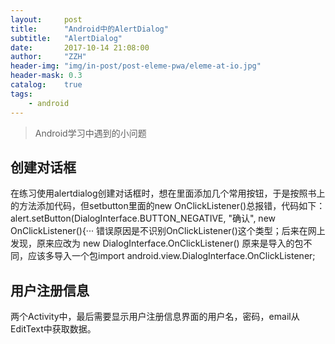 ```yaml
---
layout:     post
title:      "Android中的AlertDialog"
subtitle:   "AlertDialog"
date:       2017-10-14 21:08:00
author:     "ZZH"
header-img: "img/in-post/post-eleme-pwa/eleme-at-io.jpg"
header-mask: 0.3
catalog:    true
tags:
    - android
---
```



>   Android学习中遇到的小问题
 


## 创建对话框

在练习使用alertdialog创建对话框时，想在里面添加几个常用按钮，于是按照书上的方法添加代码，但setbutton里面的new OnClickListener()总报错，代码如下： alert.setButton(DialogInterface.BUTTON_NEGATIVE, "确认",  new OnClickListener(){··· 错误原因是不识别OnClickListener()这个类型；后来在网上发现，原来应改为 new  DialogInterface.OnClickListener() 原来是导入的包不同，应该多导入一个包import android.view.DialogInterface.OnClickListener; 
## 用户注册信息

两个Activity中，最后需要显示用户注册信息界面的用户名，密码，email从EditText中获取数据。
